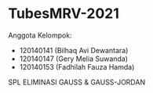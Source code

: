 # TubesMRV-2021

Anggota Kelompok:
- 120140141 (Bilhaq Avi Dewantara)
- 120140147 (Gery Melia Suwanda)
- 120140153 (Fadhilah Fauza Hamda)

SPL ELIMINASI GAUSS & GAUSS-JORDAN

